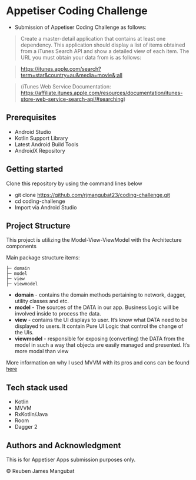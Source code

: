 Appetiser Coding Challenge
==================================
- Submission of Appetiser Coding Challenge as follows:

>Create a master-detail application that contains at least one dependency. This application should display a list of items obtained from a iTunes Search API and show a detailed view of each item. The URL you must obtain your data from is as follows:

>https://itunes.apple.com/search?term=star&country=au&media=movie&;all

>(iTunes Web Service Documentation: https://affiliate.itunes.apple.com/resources/documentation/itunes-store-web-service-search-api/#searching)

Prerequisites
--------------

- Android Studio
- Kotlin Support Library
- Latest Android Build Tools
- AndroidX Repository

Getting started
---------------

Clone this repository by using the command lines below

- git clone https://github.com/rjmangubat23/coding-challenge.git
- cd coding-challenge
- Import via Android Studio


Project Structure
---------------
This project is utilizing the Model-View-ViewModel with the Architecture components

Main package structure items:

    ├─ domain
    ├─ model
    ├─ view
    ├─ viewmodel

- **domain** - contains the domain methods pertaining to network, dagger, utility classes and etc.
- **model** - The sources of the DATA in our app. Business Logic will be involved inside to process the data.
- **view** - contains the UI displays to user. It’s know what DATA need to be displayed to users. It contain Pure UI Logic that control the change of the UIs.
- **viewmodel** - responsible for exposing (converting) the DATA from the model in such a way that objects are easily managed and presented. It’s more modal than view

More information on why I used MVVM with its pros and cons can be found [here](https://www.tutorialspoint.com/mvvm/mvvm_advantages.htm)

Tech stack used
---------------
- Kotlin
- MVVM
- RxKotlin/Java
- Room
- Dagger 2

Authors and Acknowledgment
---
This is for Appetiser Apps submission purposes only.

© Reuben James Mangubat

